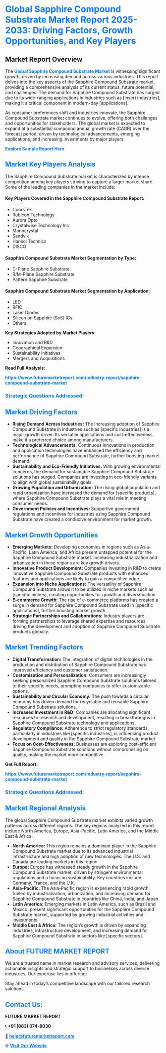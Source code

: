 <h1 style="color: #007BFF;">Global Sapphire Compound Substrate Market Report 2025-2033: Driving Factors, Growth Opportunities, and Key Players</h1>

<section id="overview">
<h2>Market Report Overview</h2>
<p>The <a href="https://www.futuremarketreport.com/industry-report/sapphire-compound-substrate-market" style="color: #007BFF; text-decoration: none;"><strong>Global Sapphire Compound Substrate Market</strong></a> is witnessing significant growth, driven by increasing demand across various industries. This report delves into the key aspects of the Sapphire Compound Substrate market, providing a comprehensive analysis of its current status, future potential, and challenges. The demand for Sapphire Compound Substrate has surged due to its wide-ranging applications in industries such as [insert industries], making it a critical component in modern-day [applications].</p>
<p>As consumer preferences shift and industries innovate, the Sapphire Compound Substrate market continues to evolve, offering both challenges and opportunities for stakeholders. The global market is expected to expand at a substantial compound annual growth rate (CAGR) over the forecast period, driven by technological advancements, emerging applications, and increasing investments by major players.</p>
</section>

<section id="overview">
<p><a href="https://www.futuremarketreport.com/request-sample/reportId=114523" style="color: #007BFF; text-decoration: none;"><strong>Explore Sample Report Here</strong></a></p>
</section>

<section id="key-players">
<h2 style="color: #007BFF;">Market Key Players Analysis</h2>
<p>The Sapphire Compound Substrate market is characterized by intense competition among key players striving to capture a larger market share. Some of the leading companies in the market include:</p>
<h4>Key Players Covered in the Sapphire Compound Substrate Report:</h4>
<ul><li>CoorsTek</li><li>Rubicon Technology</li><li>Aurora Opto</li><li>Crystalwise Technology Inc</li><li>Monocrystal</li><li>Sandvik</li><li>Hansol Technics</li><li>DISCO</li></ul>
<h4>Sapphire Compound Substrate Market Segmentation by Type:</h4>
<ul><li>C-Plane Sapphire Substrate</li><li>R/M-Plane Sapphire Substrate</li><li>Pattern Sapphire Substrate</li></ul>

<h4>Sapphire Compound Substrate Market Segmentation by Application:</h4>
<ul><li>LED</li><li>RFIC</li><li>Laser Diodes</li><li>Silicon on Sapphire (SoS) ICs</li><li>Others</li></ul>
<p><strong>Key Strategies Adopted by Market Players:</strong></p>
<ul>
<li>Innovation and R&D</li>
<li>Geographical Expansion</li>
<li>Sustainability Initiatives</li>
<li>Mergers and Acquisitions</li>
</ul>
</section>

<section>
<p><strong>Read Full Analysis: </strong></p><a href="https://www.futuremarketreport.com/industry-report/sapphire-compound-substrate-market" style="color: #007BFF; text-decoration: none;"><strong>https://www.futuremarketreport.com/industry-report/sapphire-compound-substrate-market</strong></a>
<h3 style="color: #007BFF;">Strategic Questions Addressed:</h3>
</section>

<section id="driving-factors">
<h2 style="color: #007BFF;">Market Driving Factors</h2>
<ul>
<li><strong>Rising Demand Across Industries:</strong> The increasing adoption of Sapphire Compound Substrate in industries such as [specific industries] is a major growth driver. Its versatile applications and cost-effectiveness make it a preferred choice among manufacturers.</li>
<li><strong>Technological Advancements:</strong> Continuous innovations in production and application technologies have enhanced the efficiency and performance of Sapphire Compound Substrate, further boosting market demand.</li>
<li><strong>Sustainability and Eco-Friendly Initiatives:</strong> With growing environmental concerns, the demand for sustainable Sapphire Compound Substrate solutions has surged. Companies are investing in eco-friendly variants to align with global sustainability goals.</li>
<li><strong>Growing Population and Urbanization:</strong> The rising global population and rapid urbanization have increased the demand for [specific products], where Sapphire Compound Substrate plays a vital role in meeting consumer needs.</li>
<li><strong>Government Policies and Incentives:</strong> Supportive government regulations and incentives for industries using Sapphire Compound Substrate have created a conducive environment for market growth.</li>
</ul>
</section>

<section id="growth-opportunities">
<h2 style="color: #007BFF;">Market Growth Opportunities</h2>
<ul>
<li><strong>Emerging Markets:</strong> Developing economies in regions such as Asia-Pacific, Latin America, and Africa present untapped potential for the Sapphire Compound Substrate market. Increasing industrialization and urbanization in these regions are key growth drivers.</li>
<li><strong>Innovative Product Development:</strong> Companies investing in R&D to create innovative Sapphire Compound Substrate products with enhanced features and applications are likely to gain a competitive edge.</li>
<li><strong>Expansion into Niche Applications:</strong> The versatility of Sapphire Compound Substrate allows it to be utilized in niche markets such as [specific niches], creating opportunities for growth and diversification.</li>
<li><strong>E-commerce Growth:</strong> The rise of e-commerce platforms has created a surge in demand for Sapphire Compound Substrate used in [specific applications], further boosting market growth.</li>
<li><strong>Strategic Partnerships and Collaborations:</strong> Industry players are forming partnerships to leverage shared expertise and resources, driving the development and adoption of Sapphire Compound Substrate products globally.</li>
</ul>
</section>

<section id="trending-factors">
<h2 style="color: #007BFF;">Market Trending Factors</h2>
<ul>
<li><strong>Digital Transformation:</strong> The integration of digital technologies in the production and distribution of Sapphire Compound Substrate has improved efficiency and customer satisfaction.</li>
<li><strong>Customization and Personalization:</strong> Consumers are increasingly seeking personalized Sapphire Compound Substrate solutions tailored to their specific needs, prompting companies to offer customizable options.</li>
<li><strong>Sustainability and Circular Economy:</strong> The push towards a circular economy has driven demand for recyclable and reusable Sapphire Compound Substrate solutions.</li>
<li><strong>Increased Investment in R&D:</strong> Companies are allocating significant resources to research and development, resulting in breakthroughs in Sapphire Compound Substrate technology and applications.</li>
<li><strong>Regulatory Compliance:</strong> Adherence to strict regulatory standards, particularly in industries like [specific industries], is influencing product development and quality in the Sapphire Compound Substrate market.</li>
<li><strong>Focus on Cost-Effectiveness:</strong> Businesses are exploring cost-efficient Sapphire Compound Substrate solutions without compromising on quality, making the market more competitive.</li>
</ul>
</section>

<section>
<p><strong>Get Full Report: </strong></p><a href="https://www.futuremarketreport.com/industry-report/sapphire-compound-substrate-market" style="color: #007BFF; text-decoration: none;"><strong>https://www.futuremarketreport.com/industry-report/sapphire-compound-substrate-market</strong></a>
<h3 style="color: #007BFF;">Strategic Questions Addressed:</h3>
</section>


<section id="regional-analysis">
<h2 style="color: #007BFF;">Market Regional Analysis</h2>
<p>The global Sapphire Compound Substrate market exhibits varied growth patterns across different regions. The key regions analyzed in this report include North America, Europe, Asia-Pacific, Latin America, and the Middle East & Africa:</p>
<ul>
<li><strong>North America:</strong> This region remains a dominant player in the Sapphire Compound Substrate market due to its advanced industrial infrastructure and high adoption of new technologies. The U.S. and Canada are leading markets in this region.</li>
<li><strong>Europe:</strong> Europe has witnessed steady growth in the Sapphire Compound Substrate market, driven by stringent environmental regulations and a focus on sustainability. Key countries include Germany, France, and the U.K.</li>
<li><strong>Asia-Pacific:</strong> The Asia-Pacific region is experiencing rapid growth, fueled by industrialization, urbanization, and increasing demand for Sapphire Compound Substrate in countries like China, India, and Japan.</li>
<li><strong>Latin America:</strong> Emerging markets in Latin America, such as Brazil and Mexico, present significant opportunities for the Sapphire Compound Substrate market, supported by growing industrial activities and investments.</li>
<li><strong>Middle East & Africa:</strong> The region’s growth is driven by expanding industries, infrastructure development, and increasing demand for Sapphire Compound Substrate in sectors like [specific sectors].</li>
</ul>
</section>

<footer>
<h2 style="color: #007BFF;">About FUTURE MARKET REPORT</h2>
<p>We are a trusted name in market research and advisory services, delivering actionable insights and strategic support to businesses across diverse industries. Our expertise lies in offering:</p>

<p>Stay ahead in today’s competitive landscape with our tailored research solutions.</p>

<h2 style="color: #007BFF;">Contact Us:</h2>
<p><strong>FUTURE MARKET REPORT</strong></p>
<p>📞 <strong>+91 (883) 074-8030</strong></p>
<p>📧 <strong><a href="mailto:help@futuremarketreport.com" style="color: #007BFF;">help@futuremarketreport.com</a></strong></p>
<p>🌐 <strong><a href="https://www.futuremarketreport.com/" style="color: #007BFF;">Visit Our Website</a></strong></p>
</footer>